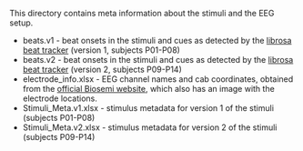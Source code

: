This directory contains meta information about the stimuli and the EEG setup.

* beats.v1 - beat onsets in the stimuli and cues as detected by the [librosa beat tracker][1] (version 1, subjects P01-P08)
* beats.v2 - beat onsets in the stimuli and cues as detected by the [librosa beat tracker][1] (version 2, subjects P09-P14)
* electrode_info.xlsx - EEG channel names and cab coordinates, obtained from the [official Biosemi website][2], which also has an image with the electrode locations.
* Stimuli_Meta.v1.xlsx - stimulus metadata for version 1 of the stimuli (subjects P01-P08)
* Stimuli_Meta.v2.xlsx - stimulus metadata for version 2 of the stimuli (subjects P09-P14)

[1]: https://github.com/bmcfee/librosa
[2]: http://www.biosemi.com/download/Cap_coords_all.xls
